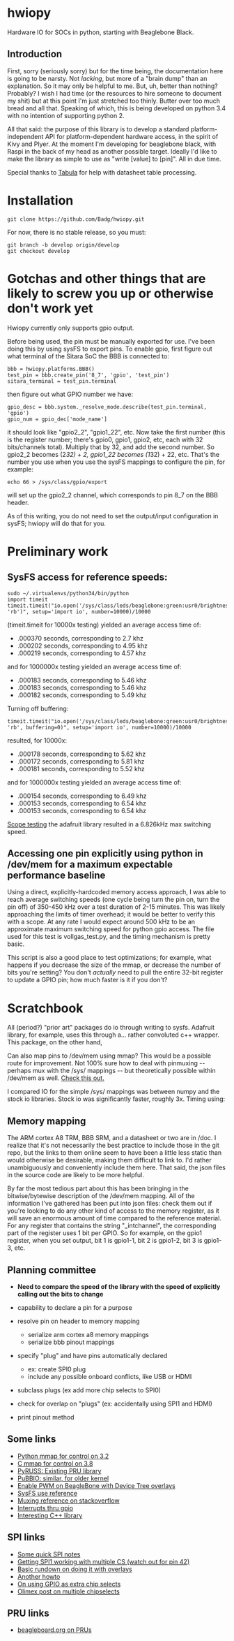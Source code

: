 hwiopy
======

Hardware IO for SOCs in python, starting with Beaglebone Black.

Introduction
----------

First, sorry (seriously sorry) but for the time being, the documentation here is going to be narsty. Not *lacking*, but more of a "brain dump" than an explanation. So it may only be helpful to me. But, uh, better than nothing? Probably? I wish I had time (or the resources to hire someone to document my shit) but at this point I'm just stretched too thinly. Butter over too much bread and all that. Speaking of which, this is being developed on python 3.4 with no intention of supporting python 2.

All that said: the purpose of this library is to develop a standard platform-independent API for platform-dependent hardware access, in the spirit of Kivy and Plyer. At the moment I'm developing for beaglebone black, with Raspi in the back of my head as another possible target. Ideally I'd like to make the library as simple to use as "write [value] to [pin]". All in due time.

Special thanks to [Tabula](http://tabula.technology/) for help with datasheet table processing.

Installation
===========

    git clone https://github.com/Badg/hwiopy.git

For now, there is no stable release, so you must:

    git branch -b develop origin/develop
    git checkout develop

Gotchas and other things that are likely to screw you up or otherwise don't work yet
============

Hwiopy currently only supports gpio output.

Before being used, the pin must be manually exported for use. I've been doing this by using sysFS to export pins. To enable gpio, first figure out what terminal of the Sitara SoC the BBB is connected to:

    bbb = hwiopy.platforms.BBB()
    test_pin = bbb.create_pin('8_7', 'gpio', 'test_pin')
    sitara_terminal = test_pin.terminal

then figure out what GPIO number we have:

    gpio_desc = bbb.system._resolve_mode.describe(test_pin.terminal, 'gpio')
    gpio_num = gpio_dec['mode_name']

it should look like "gpio2_2", "gpio1_22", etc. Now take the first number (this is the register number; there's gpio0, gpio1, gpio2, etc, each with 32 bits/channels total). Multiply that by 32, and add the second number. So gpio2_2 becomes (2*32) + 2, gpio1_22 becomes (1*32) + 22, etc. That's the number you use when you use the sysFS mappings to configure the pin, for example:

    echo 66 > /sys/class/gpio/export 

will set up the gpio2_2 channel, which corresponds to pin 8_7 on the BBB header.

As of this writing, you do not need to set the output/input configuration in sysFS; hwiopy will do that for you.


Preliminary work
=============

SysFS access for reference speeds:
--------------

    sudo ~/.virtualenvs/python34/bin/python
    import timeit
    timeit.timeit("io.open('/sys/class/leds/beaglebone:green:usr0/brightness', 'rb')", setup='import io', number=10000)/10000

(timeit.timeit for 10000x testing) yielded an average access time of:

* .000370 seconds, corresponding to 2.7 khz
* .000202 seconds, corresponding to 4.95 khz
* .000219 seconds, corresponding to 4.57 khz

and for 1000000x testing yielded an average access time of:

* .000183 seconds, corresponding to 5.46 khz
* .000183 seconds, corresponding to 5.46 khz
* .000182 seconds, corresponding to 5.49 khz

Turning off buffering:

    timeit.timeit("io.open('/sys/class/leds/beaglebone:green:usr0/brightness', 'rb', buffering=0)", setup='import io', number=10000)/10000

resulted, for 10000x:

* .000178 seconds, corresponding to 5.62 khz
* .000172 seconds, corresponding to 5.81 khz
* .000181 seconds, corresponding to 5.52 khz

and for 1000000x testing yielded an average access time of:

* .000154 seconds, corresponding to 6.49 khz
* .000153 seconds, corresponding to 6.54 khz
* .000153 seconds, corresponding to 6.54 khz

[Scope testing](http://i.imgur.com/ReNK9gz.png) the adafruit library resulted in a 6.826kHz max switching speed.

Accessing one pin explicitly using python in /dev/mem for a maximum expectable performance baseline
-----------------

Using a direct, explicitly-hardcoded memory access approach, I was able to reach average switching speeds (one cycle being turn the pin on, turn the pin off) of 350-450 kHz over a test duration of 2-15 minutes. This was likely approaching the limits of timer overhead; it would be better to verify this with a scope. At any rate I would expect around 500 kHz to be an approximate maximum switching speed for python gpio access. The file used for this test is vollgas_test.py, and the timing mechanism is pretty basic.

This script is also a good place to test optimizations; for example, what happens if you decrease the size of the mmap, or decrease the number of bits you're setting? You don't *actually* need to pull the entire 32-bit register to update a GPIO pin; how much faster is it if you don't?

Scratchbook
===========

All (period?) "prior art" packages do io through writing to sysfs. Adafruit library, for example, uses this through a... rather convoluted c++ wrapper. This package, on the other hand, 

Can also map pins to /dev/mem using mmap? This would be a possible route for improvement. Not 100% sure how to deal with pinmuxing -- perhaps mux with the /sys/ mappings -- but theoretically possible within /dev/mem as well. [Check this out.](http://chiragnagpal.com/examples.html)

I compared IO for the simple /sys/ mappings was between numpy and the stock io libraries. Stock io was significantly faster, roughly 3x. Timing using:


Memory mapping
------------

The ARM cortex A8 TRM, BBB SRM, and a datasheet or two are in /doc. I realize that it's not necessarily the best practice to include those in the git repo, but the links to them online seem to have been a little less static than would otherwise be desirable, making them difficult to link to. I'd rather unambiguously and conveniently include them here. That said, the json files in the source code are likely to be more helpful.

By far the most tedious part about this has been bringing in the bitwise/bytewise description of the /dev/mem mapping. All of the information I've gathered has been put into json files: check them out if you're looking to do any other kind of access to the memory register, as it will save an enormous amount of time compared to the reference material. For any register that contains the string "_intchannel", the corresponding part of the register uses 1 bit per GPIO. So for example, on the gpio1 register, when you set output, bit 1 is gpio1-1, bit 2 is gpio1-2, bit 3 is gpio1-3, etc.

Planning committee
-------

+ **Need to compare the speed of the library with the speed of explicitly calling out the bits to change**

+ capability to declare a pin for a purpose
+ resolve pin on header to memory mapping
    + serialize arm cortex a8 memory mappings
    + serialize bbb pinout mappings
+ specify "plug" and have pins automatically declared 
    + ex: create SPI0 plug
    + include any possible onboard conflicts, like USB or HDMI
+ subclass plugs (ex add more chip selects to SPI0)
+ check for overlap on "plugs" (ex: accidentally using SPI1 and HDMI)
+ print pinout method


Some links
-------

* [Python mmap for control on 3.2](http://www.alexanderhiam.com/tutorials/beaglebone-io-using-python-mmap/)
* [C mmap for control on 3.8](http://chiragnagpal.com/examples.html)
* [PyRUSS: Existing PRU library](http://hipstercircuits.com/pypruss-a-simple-pru-python-binding-for-beaglebone/)
* [PuBBIO: similar, for older kernel](https://github.com/alexanderhiam/PyBBIO)
* [Enable PWM on BeagleBone with Device Tree overlays](http://hipstercircuits.com/enable-pwm-on-beaglebone-with-device-tree-overlays/)
* [SysFS use reference](http://www.armhf.com/using-beaglebone-black-gpios/)
* [Muxing reference on stackoverflow](http://stackoverflow.com/questions/16872763/configuring-pins-mode-beaglebone)
* [Interrupts thru gpio](http://www.linux.com/learn/tutorials/765810-beaglebone-black-how-to-get-interrupts-through-linux-gpio)
* [Interesting C++ library](http://mkaczanowski.com/beaglebone-black-cpp-gpio-library-for-beginners/)

SPI links
------

* [Some quick SPI notes](https://github.com/notro/fbtft/wiki/BeagleBone-Black)
* [Getting SPI1 working with multiple CS (watch out for pin 42)](http://stackoverflow.com/questions/24078938/bbb-trouble-getting-second-spi-chip-select-with-device-tree)
* [Basic rundown on doing it with overlays](http://hipstercircuits.com/enable-spi-1-0-and-1-1-with-device-tre-overlays-on-beaglebone/)
* [Another howto](http://www.linux.com/learn/tutorials/746860-how-to-access-chips-over-the-spi-on-beaglebone-black)
* [On using GPIO as extra chip selects](https://groups.google.com/forum/#!topic/beagleboard/mMr0C5GNhRk)
* [Olimex post on multiple chipselects](https://www.olimex.com/forum/index.php?topic=2279.0)

PRU links
--------

* [beagleboard.org on PRUs](http://beagleboard.org/pru)